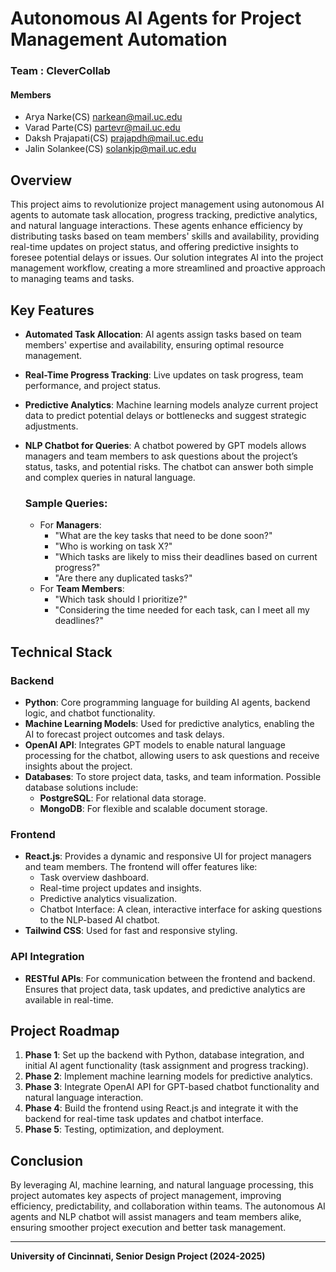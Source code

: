 # Autonomous AI Agents for Project Management Automation

### Team : CleverCollab
#### Members
- Arya Narke(CS) [narkean@mail.uc.edu](mailto:narkean@mail.uc.edu)
- Varad Parte(CS) [partevr@mail.uc.edu](mailto:partevr@mail.uc.edu)
- Daksh Prajapati(CS) [prajapdh@mail.uc.edu](mailto:prajapdh@mail.uc.edu)
- Jalin Solankee(CS) [solankjp@mail.uc.edu](mailto:solankjp@mail.uc.edu)
  
## Overview
This project aims to revolutionize project management using autonomous AI agents to automate task allocation, progress tracking, predictive analytics, and natural language interactions. These agents enhance efficiency by distributing tasks based on team members' skills and availability, providing real-time updates on project status, and offering predictive insights to foresee potential delays or issues. Our solution integrates AI into the project management workflow, creating a more streamlined and proactive approach to managing teams and tasks.

## Key Features
- **Automated Task Allocation**: AI agents assign tasks based on team members' expertise and availability, ensuring optimal resource management.
- **Real-Time Progress Tracking**: Live updates on task progress, team performance, and project status.
- **Predictive Analytics**: Machine learning models analyze current project data to predict potential delays or bottlenecks and suggest strategic adjustments.
- **NLP Chatbot for Queries**: A chatbot powered by GPT models allows managers and team members to ask questions about the project’s status, tasks, and potential risks. The chatbot can answer both simple and complex queries in natural language.
  
  ### Sample Queries:
  - For **Managers**:
    - "What are the key tasks that need to be done soon?"
    - "Who is working on task X?"
    - "Which tasks are likely to miss their deadlines based on current progress?"
    - "Are there any duplicated tasks?"
  - For **Team Members**:
    - "Which task should I prioritize?"
    - "Considering the time needed for each task, can I meet all my deadlines?"

## Technical Stack

### Backend
- **Python**: Core programming language for building AI agents, backend logic, and chatbot functionality.
- **Machine Learning Models**: Used for predictive analytics, enabling the AI to forecast project outcomes and task delays.
- **OpenAI API**: Integrates GPT models to enable natural language processing for the chatbot, allowing users to ask questions and receive insights about the project.
- **Databases**: To store project data, tasks, and team information. Possible database solutions include:
  - **PostgreSQL**: For relational data storage.
  - **MongoDB**: For flexible and scalable document storage.
  
### Frontend
- **React.js**: Provides a dynamic and responsive UI for project managers and team members. The frontend will offer features like:
  - Task overview dashboard.
  - Real-time project updates and insights.
  - Predictive analytics visualization.
  - Chatbot Interface: A clean, interactive interface for asking questions to the NLP-based AI chatbot.
- **Tailwind CSS**: Used for fast and responsive styling.
  
### API Integration
- **RESTful APIs**: For communication between the frontend and backend. Ensures that project data, task updates, and predictive analytics are available in real-time.

## Project Roadmap

1. **Phase 1**: Set up the backend with Python, database integration, and initial AI agent functionality (task assignment and progress tracking).
2. **Phase 2**: Implement machine learning models for predictive analytics.
3. **Phase 3**: Integrate OpenAI API for GPT-based chatbot functionality and natural language interaction.
4. **Phase 4**: Build the frontend using React.js and integrate it with the backend for real-time task updates and chatbot interface.
5. **Phase 5**: Testing, optimization, and deployment.

## Conclusion
By leveraging AI, machine learning, and natural language processing, this project automates key aspects of project management, improving efficiency, predictability, and collaboration within teams. The autonomous AI agents and NLP chatbot will assist managers and team members alike, ensuring smoother project execution and better task management.

---
**University of Cincinnati, Senior Design Project (2024-2025)**

